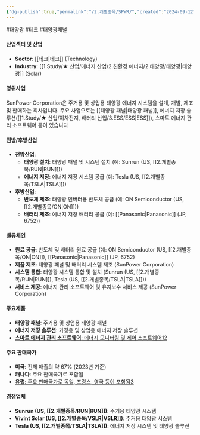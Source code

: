 ```yaml
---
{"dg-publish":true,"permalink":"/2.개별종목/SPWR/","created":"2024-09-12T11:46:44.811+09:00","updated":"2025-06-03T20:06:01.332+09:00"}
---
```


#태양광 #테크 #태양광패널

#### 산업섹터 및 산업

- **Sector**: [[테크\|테크]] (Technology)
- **Industry**: [[1.Study/★ 산업/에너지 산업/2.친환경 에너지/2.태양광/태양광\|태양광]] (Solar)

#### 영위사업

SunPower Corporation은 주거용 및 상업용 태양광 에너지 시스템을 설계, 개발, 제조 및 판매하는 회사입니다. 주요 사업으로는 [[태양광 패널\|태양광 패널]], 에너지 저장 솔루션([[1.Study/★ 산업/이차전지, 배터리 산업/3.ESS/ESS\|ESS]]), 스마트 에너지 관리 소프트웨어 등이 있습니다

#### 전방/후방산업

- **전방산업**:
    - **태양광 설치**: 태양광 패널 및 시스템 설치 (예: Sunrun (US, [[2.개별종목/RUN\|RUN]]))
    - **에너지 저장**: 에너지 저장 시스템 공급 (예: Tesla (US, [[2.개별종목/TSLA\|TSLA]]))
- **후방산업**:
    - **반도체 제조**: 태양광 인버터용 반도체 공급 (예: ON Semiconductor (US, [[2.개별종목/ON\|ON]]))
    - **배터리 제조**: 에너지 저장 배터리 공급 (예: [[Panasonic\|Panasonic]] (JP, 6752))

#### 밸류체인

- **원료 공급**: 반도체 및 배터리 원료 공급 (예: ON Semiconductor (US, [[2.개별종목/ON\|ON]]),  [[Panasonic\|Panasonic]] (JP, 6752)
- **제품 제조**: 태양광 패널 및 배터리 시스템 제조 (SunPower Corporation)
- **시스템 통합**: 태양광 시스템 통합 및 설치 (Sunrun (US, [[2.개별종목/RUN\|RUN]]), Tesla (US, [[2.개별종목/TSLA\|TSLA]]))
- **서비스 제공**: 에너지 관리 소프트웨어 및 유지보수 서비스 제공 (SunPower Corporation)

#### 주요제품

- **태양광 패널**: 주거용 및 상업용 태양광 패널
- **에너지 저장 솔루션**: 가정용 및 상업용 에너지 저장 솔루션
- [**스마트 에너지 관리 소프트웨어**: 에너지 모니터링 및 제어 소프트웨어](https://investors.sunpower.com/)[1](https://investors.sunpower.com/)[2](https://en.wikipedia.org/wiki/SunPower)

#### 주요 판매국가

- **미국**: 전체 매출의 약 67% (2023년 기준)
- **캐나다**: 주요 판매국가로 포함됨
- [**유럽**: 주요 판매국가로 독일, 프랑스, 영국 등이 포함됨](https://investors.sunpower.com/)[3](https://www.marketbeat.com/stocks/NASDAQ/SPWR/institutional-ownership/)

#### 경쟁업체

- **Sunrun (US, [[2.개별종목/RUN\|RUN]])**: 주거용 태양광 시스템
- **Vivint Solar (US, [[2.개별종목/VSLR\|VSLR]])**: 주거용 태양광 시스템
- **Tesla (US, [[2.개별종목/TSLA\|TSLA]])**: 에너지 저장 시스템 및 태양광 솔루션